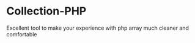 # Collection-PHP
 Excellent tool to make your experience with php array much cleaner and comfortable
